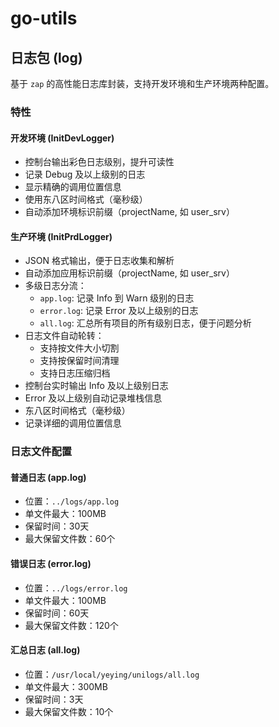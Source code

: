 # go-utils

## 日志包 (log)

基于 `zap` 的高性能日志库封装，支持开发环境和生产环境两种配置。

### 特性

#### 开发环境 (InitDevLogger)
- 控制台输出彩色日志级别，提升可读性
- 记录 Debug 及以上级别的日志
- 显示精确的调用位置信息
- 使用东八区时间格式（毫秒级）
- 自动添加环境标识前缀（projectName, 如 user_srv）

#### 生产环境 (InitPrdLogger)
- JSON 格式输出，便于日志收集和解析
- 自动添加应用标识前缀（projectName, 如 user_srv）
- 多级日志分流：
  - `app.log`: 记录 Info 到 Warn 级别的日志
  - `error.log`: 记录 Error 及以上级别的日志
  - `all.log`: 汇总所有项目的所有级别日志，便于问题分析
- 日志文件自动轮转：
  - 支持按文件大小切割
  - 支持按保留时间清理
  - 支持日志压缩归档
- 控制台实时输出 Info 及以上级别日志
- Error 及以上级别自动记录堆栈信息
- 东八区时间格式（毫秒级）
- 记录详细的调用位置信息

### 日志文件配置

#### 普通日志 (app.log)
- 位置：`../logs/app.log`
- 单文件最大：100MB
- 保留时间：30天
- 最大保留文件数：60个

#### 错误日志 (error.log)
- 位置：`../logs/error.log`
- 单文件最大：100MB
- 保留时间：60天
- 最大保留文件数：120个

#### 汇总日志 (all.log)
- 位置：`/usr/local/yeying/unilogs/all.log`
- 单文件最大：300MB
- 保留时间：3天
- 最大保留文件数：10个